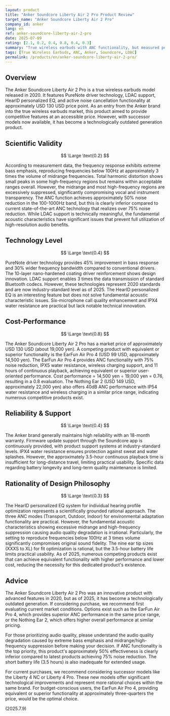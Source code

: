 ```yaml
---
layout: product
title: "Anker Soundcore Liberty Air 2 Pro Product Review"
target_name: "Anker Soundcore Liberty Air 2 Pro"
company_id: anker
lang: en
ref: anker-soundcore-liberty-air-2-pro
date: 2025-07-09
rating: [2.1, 0.2, 0.4, 0.8, 0.4, 0.3]
summary: "True wireless earbuds with ANC functionality, but measured performance is mediocre with limited technological advantages. Cost-performance ratio is acceptable given competing options in the same price range."
tags: [True Wireless Earbuds, ANC, Anker, Soundcore, LDAC]
permalink: /products/en/anker-soundcore-liberty-air-2-pro/
---
```


## Overview

The Anker Soundcore Liberty Air 2 Pro is a true wireless earbuds model released in 2020. It features PureNote driver technology, LDAC support, HearID personalized EQ, and active noise cancellation functionality at approximately USD 130 USD price point. As an entry from the Anker brand into the true wireless earbuds market, this product aimed to provide competitive features at an accessible price. However, with successor models now available, it has become a technologically outdated generation product.

## Scientific Validity

$$ \Large \text{0.2} $$

According to measurement data, the frequency response exhibits extreme bass emphasis, reproducing frequencies below 100Hz at approximately 3 times the volume of midrange frequencies. Total harmonic distortion shows small peaks in some high-frequency regions but remains within acceptable ranges overall. However, the midrange and most high-frequency regions are excessively suppressed, significantly compromising vocal and instrument transparency. The ANC function achieves approximately 50% noise reduction in the 100-1000Hz band, but this is clearly inferior compared to current state-of-the-art ANC technology that realizes over 75% noise reduction. While LDAC support is technically meaningful, the fundamental acoustic characteristics have significant issues that prevent full utilization of high-resolution audio benefits.

## Technology Level

$$ \Large \text{0.4} $$

PureNote driver technology provides 45% improvement in bass response and 30% wider frequency bandwidth compared to conventional drivers. The 10-layer nano-hardened coating driver reinforcement shows design innovation. LDAC support enables 3 times the data transmission of standard Bluetooth codecs. However, these technologies represent 2020 standards and are now industry-standard level as of 2025. The HearID personalized EQ is an interesting feature but does not solve fundamental acoustic characteristic issues. Six-microphone call quality enhancement and IPX4 water resistance are practical but lack notable technical innovation.

## Cost-Performance

$$ \Large \text{0.8} $$

The Anker Soundcore Liberty Air 2 Pro has a market price of approximately USD 130 USD (about 19,000 yen). A competing product with equivalent or superior functionality is the EarFun Air Pro 4 (USD 99 USD, approximately 14,500 yen). The EarFun Air Pro 4 provides ANC functionality with 75% noise reduction, IPX5 water resistance, wireless charging support, and 11 hours of continuous playback, achieving equivalent or superior user-oriented performance. Cost performance = 14,500 yen ÷ 19,000 yen = 0.76, resulting in a 0.8 evaluation. The Nothing Ear 2 (USD 149 USD, approximately 22,000 yen) also offers 40dB ANC performance with IP54 water resistance and wireless charging in a similar price range, indicating numerous competitive products exist.

## Reliability & Support

$$ \Large \text{0.4} $$

The Anker brand generally maintains high reliability with an 18-month warranty. Firmware update support through the Soundcore app is continuously provided, with product support systems at industry-standard levels. IPX4 water resistance ensures protection against sweat and water splashes. However, the approximately 3.5-hour continuous playback time is insufficient for long-distance travel, limiting practical usability. Specific data regarding battery longevity and long-term quality maintenance is limited.

## Rationality of Design Philosophy

$$ \Large \text{0.3} $$

The HearID personalized EQ system for individual hearing profile optimization represents a scientifically grounded rational approach. The three ANC modes (Transport, Outdoor, Indoor) for environmental adaptation functionality are practical. However, the fundamental acoustic characteristics showing excessive midrange and high-frequency suppression causing audio quality degradation is irrational. Particularly, the setting to reproduce frequencies below 100Hz at 3 times volume significantly compromises original sound fidelity. The nine ear tip sizes (XXXS to XL) for fit optimization is rational, but the 3.5-hour battery life limits practical usability. As of 2025, numerous competing products exist that can achieve equivalent functionality with higher performance and lower cost, reducing the necessity for this dedicated product's existence.

## Advice

The Anker Soundcore Liberty Air 2 Pro was an innovative product with advanced features in 2020, but as of 2025, it has become a technologically outdated generation. If considering purchase, we recommend first evaluating current market conditions. Options exist such as the EarFun Air Pro 4, which provides superior ANC performance in the same price range, or the Nothing Ear 2, which offers higher overall performance at similar pricing.

For those prioritizing audio quality, please understand the audio quality degradation caused by extreme bass emphasis and midrange/high-frequency suppression before making your decision. If ANC functionality is the top priority, this product's approximately 50% effectiveness is clearly inferior compared to latest products achieving 75% noise reduction. The short battery life (3.5 hours) is also inadequate for extended usage.

For current purchases, we recommend considering successor models like the Liberty 4 NC or Liberty 4 Pro. These new models offer significant technological improvements and represent more rational choices within the same brand. For budget-conscious users, the EarFun Air Pro 4, providing equivalent or superior functionality at approximately three-quarters the price, would be the optimal choice.

(2025.7.9)